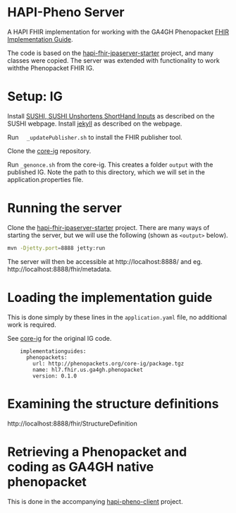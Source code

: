 # HAPI-Pheno Server

A HAPI FHIR implementation for working with the GA4GH Phenopacket [FHIR Implementation Guide](http://phenopackets.org/core-ig/).

The code is based on the [hapi-fhir-jpaserver-starter](https://github.com/hapifhir/hapi-fhir-jpaserver-starter) project,
and many classes were copied. The server was extended with functionality to work withthe Phenopacket FHIR IG.

# Setup: IG

Install [SUSHI, SUSHI Unshortens ShortHand Inputs](http://hl7.org/fhir/uv/shorthand/2020May/sushi.html) as described on the SUSHI webpage.
Install [jekyll](https://jekyllrb.com/docs/installation/) as described on the webpage.

Run ``	_updatePublisher.sh`` to install the FHIR publisher tool.

Clone the [core-ig](https://github.com/phenopackets/core-ig) repository. 

Run ``_genonce.sh`` from the core-ig. This creates a folder ``output`` with the published IG. Note the
path to this directory, which we will set in the application.properties file.



# Running the server

Clone the [hapi-fhir-jpaserver-starter](https://github.com/hapifhir/hapi-fhir-jpaserver-starter) project.
There are many ways of starting the server, but we will use the following (shown as ``<output>`` below).

```bash
mvn -Djetty.port=8888 jetty:run
```

The server will then be accessible at http://localhost:8888/ and eg. http://localhost:8888/fhir/metadata. 

# Loading the implementation guide

This is done simply by these lines in the ``application.yaml`` file, no additional work is required.

See [core-ig](https://github.com/phenopackets/core-ig) for the original IG code.

```bazaar
    implementationguides:
      phenopackets:
        url: http://phenopackets.org/core-ig/package.tgz
        name: hl7.fhir.us.ga4gh.phenopacket
        version: 0.1.0
```

# Examining the structure definitions

http://localhost:8888/fhir/StructureDefinition

# Retrieving a Phenopacket and coding as GA4GH native phenopacket
This is done in the accompanying [hapi-pheno-client](https://github.com/pnrobinson/hapi-pheno-client/) project.
